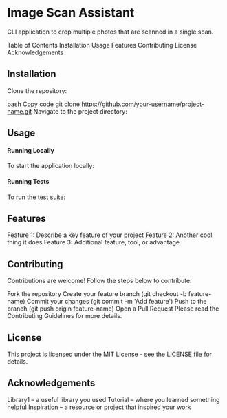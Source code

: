 # Image Scan Assistant
CLI application to crop multiple photos that are scanned in a single scan.

<!-- Optional -->

Table of Contents
Installation
Usage
Features
Contributing
License
Acknowledgements

## Installation

Clone the repository:

bash
Copy code
git clone https://github.com/your-username/project-name.git
Navigate to the project directory:

## Usage
#### Running Locally
To start the application locally:

#### Running Tests
To run the test suite:

## Features
Feature 1: Describe a key feature of your project
Feature 2: Another cool thing it does
Feature 3: Additional feature, tool, or advantage

## Contributing
Contributions are welcome! Follow the steps below to contribute:

Fork the repository
Create your feature branch (git checkout -b feature-name)
Commit your changes (git commit -m 'Add feature')
Push to the branch (git push origin feature-name)
Open a Pull Request
Please read the Contributing Guidelines for more details.

## License
This project is licensed under the MIT License - see the LICENSE file for details.

## Acknowledgements
Library1 – a useful library you used
Tutorial – where you learned something helpful
Inspiration – a resource or project that inspired your work
